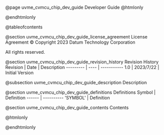 @page uvme_cvmcu_chip_dev_guide Developer Guide
@htmlonly
<div class="autonumbering">
@endhtmlonly


@tableofcontents


@section uvme_cvmcu_chip_dev_guide_license_agreement License Agreement
© Copyright 2023 Datum Technology Corporation

All rights reserved.


@section uvme_cvmcu_chip_dev_guide_revision_history Revision History
Revision  | Date | Description
--------- | ---- | -----------
1.0 | 2023/7/22 | Initial Version

@subsection uvme_cvmcu_chip_dev_guide_description Description


@section uvme_cvmcu_chip_dev_guide_definitions Definitions
Symbol | Definition
------ | ----------
 'SYMBOL' | Definition


@section uvme_cvmcu_chip_dev_guide_contents Contents


@htmlonly
</div>
@endhtmlonly